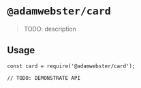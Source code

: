 # `@adamwebster/card`

> TODO: description

## Usage

```
const card = require('@adamwebster/card');

// TODO: DEMONSTRATE API
```
